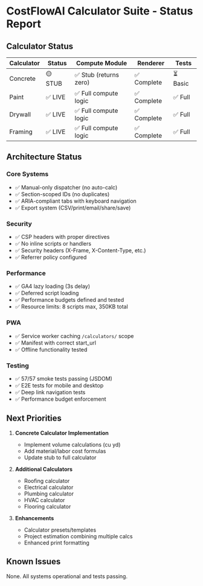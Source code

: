 # CostFlowAI Calculator Suite - Status Report

## Calculator Status

| Calculator | Status | Compute Module | Renderer | Tests |
|------------|--------|----------------|----------|-------|
| Concrete   | 🟡 STUB | ✅ Stub (returns zero) | ✅ Complete | ⏳ Basic |
| Paint      | ✅ LIVE | ✅ Full compute logic | ✅ Complete | ✅ Full |
| Drywall    | ✅ LIVE | ✅ Full compute logic | ✅ Complete | ✅ Full |
| Framing    | ✅ LIVE | ✅ Full compute logic | ✅ Complete | ✅ Full |

## Architecture Status

### Core Systems
- ✅ Manual-only dispatcher (no auto-calc)
- ✅ Section-scoped IDs (no duplicates)
- ✅ ARIA-compliant tabs with keyboard navigation
- ✅ Export system (CSV/print/email/share/save)

### Security
- ✅ CSP headers with proper directives
- ✅ No inline scripts or handlers
- ✅ Security headers (X-Frame, X-Content-Type, etc.)
- ✅ Referrer policy configured

### Performance
- ✅ GA4 lazy loading (3s delay)
- ✅ Deferred script loading
- ✅ Performance budgets defined and tested
- ✅ Resource limits: 8 scripts max, 350KB total

### PWA
- ✅ Service worker caching `/calculators/` scope
- ✅ Manifest with correct start_url
- ✅ Offline functionality tested

### Testing
- ✅ 57/57 smoke tests passing (JSDOM)
- ✅ E2E tests for mobile and desktop
- ✅ Deep link navigation tests
- ✅ Performance budget enforcement

## Next Priorities

1. **Concrete Calculator Implementation**
   - Implement volume calculations (cu yd)
   - Add material/labor cost formulas
   - Update stub to full calculator

2. **Additional Calculators**
   - Roofing calculator
   - Electrical calculator
   - Plumbing calculator
   - HVAC calculator
   - Flooring calculator

3. **Enhancements**
   - Calculator presets/templates
   - Project estimation combining multiple calcs
   - Enhanced print formatting

## Known Issues
None. All systems operational and tests passing.